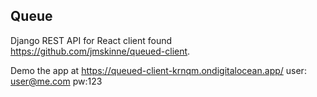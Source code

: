 ## Queue
Django REST API for React client found https://github.com/jmskinne/queued-client.

Demo the app at
https://queued-client-krnqm.ondigitalocean.app/
user: user@me.com pw:123
